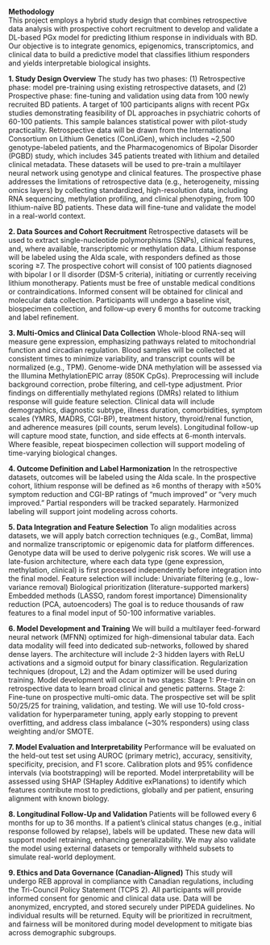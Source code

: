 **Methodology**  
This project employs a hybrid study design that combines retrospective data analysis with prospective cohort recruitment to develop and validate a DL-based PGx model for predicting lithium response in individuals with BD. Our objective is to integrate genomics, epigenomics, transcriptomics, and clinical data to build a predictive model that classifies lithium responders and yields interpretable biological insights.

**1. Study Design Overview**
The study has two phases:
(1) Retrospective phase: model pre-training using existing retrospective datasets, and
(2) Prospective phase: fine-tuning and validation using data from 100 newly recruited BD patients.
A target of 100 participants aligns with recent PGx studies demonstrating feasibility of DL approaches in psychiatric cohorts of 60-100 patients. This sample balances statistical power with pilot-study practicality.
Retrospective data will be drawn from the International Consortium on Lithium Genetics (ConLiGen), which includes ~2,500 genotype-labeled patients, and the Pharmacogenomics of Bipolar Disorder (PGBD) study, which includes 345 patients treated with lithium and detailed clinical metadata. These datasets will be used to pre-train a multilayer neural network using genotype and clinical features.
The prospective phase addresses the limitations of retrospective data (e.g., heterogeneity, missing omics layers) by collecting standardized, high-resolution data, including RNA sequencing, methylation profiling, and clinical phenotyping, from 100 lithium-naïve BD patients. These data will fine-tune and validate the model in a real-world context.

**2. Data Sources and Cohort Recruitment**
Retrospective datasets will be used to extract single-nucleotide polymorphisms (SNPs), clinical features, and, where available, transcriptomic or methylation data. Lithium response will be labeled using the Alda scale, with responders defined as those scoring ≥7.
The prospective cohort will consist of 100 patients diagnosed with bipolar I or II disorder (DSM-5 criteria), initiating or currently receiving lithium monotherapy. Patients must be free of unstable medical conditions or contraindications. Informed consent will be obtained for clinical and molecular data collection. Participants will undergo a baseline visit, biospecimen collection, and follow-up every 6 months for outcome tracking and label refinement.

**3. Multi-Omics and Clinical Data Collection**
Whole-blood RNA-seq will measure gene expression, emphasizing pathways related to mitochondrial function and circadian regulation. Blood samples will be collected at consistent times to minimize variability, and transcript counts will be normalized (e.g., TPM).
Genome-wide DNA methylation will be assessed via the Illumina MethylationEPIC array (850K CpGs). Preprocessing will include background correction, probe filtering, and cell-type adjustment. Prior findings on differentially methylated regions (DMRs) related to lithium response will guide feature selection.
Clinical data will include demographics, diagnostic subtype, illness duration, comorbidities, symptom scales (YMRS, MADRS, CGI-BP), treatment history, thyroid/renal function, and adherence measures (pill counts, serum levels). Longitudinal follow-up will capture mood state, function, and side effects at 6-month intervals. Where feasible, repeat biospecimen collection will support modeling of time-varying biological changes.

**4. Outcome Definition and Label Harmonization**
In the retrospective datasets, outcomes will be labeled using the Alda scale. In the prospective cohort, lithium response will be defined as ≥6 months of therapy with ≥50% symptom reduction and CGI-BP ratings of “much improved” or “very much improved.” Partial responders will be tracked separately. Harmonized labeling will support joint modeling across cohorts.

**5. Data Integration and Feature Selection**
To align modalities across datasets, we will apply batch correction techniques (e.g., ComBat, limma) and normalize transcriptomic or epigenomic data for platform differences. Genotype data will be used to derive polygenic risk scores.
We will use a late-fusion architecture, where each data type (gene expression, methylation, clinical) is first processed independently before integration into the final model. Feature selection will include:
Univariate filtering (e.g., low-variance removal)
Biological prioritization (literature-supported markers)
Embedded methods (LASSO, random forest importance)
Dimensionality reduction (PCA, autoencoders)
The goal is to reduce thousands of raw features to a final model input of 50-100 informative variables.

**6. Model Development and Training**
We will build a multilayer feed-forward neural network (MFNN) optimized for high-dimensional tabular data. Each data modality will feed into dedicated sub-networks, followed by shared dense layers. The architecture will include 2-3 hidden layers with ReLU activations and a sigmoid output for binary classification. Regularization techniques (dropout, L2) and the Adam optimizer will be used during training.
Model development will occur in two stages:
Stage 1: Pre-train on retrospective data to learn broad clinical and genetic patterns.
Stage 2: Fine-tune on prospective multi-omic data.
The prospective set will be split 50/25/25 for training, validation, and testing. We will use 10-fold cross-validation for hyperparameter tuning, apply early stopping to prevent overfitting, and address class imbalance (~30% responders) using class weighting and/or SMOTE.

**7. Model Evaluation and Interpretability**
Performance will be evaluated on the held-out test set using AUROC (primary metric), accuracy, sensitivity, specificity, precision, and F1 score. Calibration plots and 95% confidence intervals (via bootstrapping) will be reported. Model interpretability will be assessed using SHAP (SHapley Additive exPlanations) to identify which features contribute most to predictions, globally and per patient, ensuring alignment with known biology.

**8. Longitudinal Follow-Up and Validation**
Patients will be followed every 6 months for up to 36 months. If a patient’s clinical status changes (e.g., initial response followed by relapse), labels will be updated. These new data will support model retraining, enhancing generalizability. We may also validate the model using external datasets or temporally withheld subsets to simulate real-world deployment.

**9. Ethics and Data Governance (Canadian-Aligned)**
This study will undergo REB approval in compliance with Canadian regulations, including the Tri-Council Policy Statement (TCPS 2). All participants will provide informed consent for genomic and clinical data use. Data will be anonymized, encrypted, and stored securely under PIPEDA guidelines. No individual results will be returned. Equity will be prioritized in recruitment, and fairness will be monitored during model development to mitigate bias across demographic subgroups.


